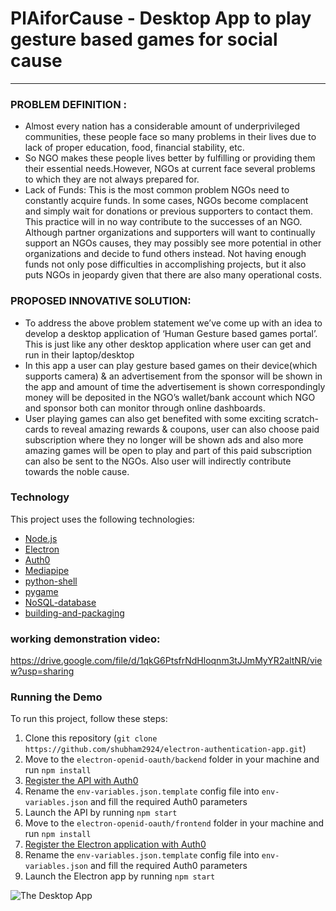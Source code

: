 # PlAiforCause - Desktop App to play gesture based games for social cause
---
### PROBLEM DEFINITION :
- Almost every nation has a considerable amount of underprivileged communities, these people face so many problems in their lives due to lack of proper education, food, financial stability, etc.
- So NGO makes these people lives better by fulfilling or providing them their essential needs.However, NGOs at current face several problems to which they are not always prepared for.
- Lack of Funds: This is the most common problem NGOs need to constantly acquire funds. In some cases, NGOs become complacent and simply wait for donations or previous supporters to contact them. This practice will in no way contribute to the successes of an NGO. Although partner organizations and supporters will want to continually support an NGOs causes, they may possibly see more potential in other organizations and decide to fund others instead. Not having enough funds not only pose difficulties in accomplishing projects, but it also puts NGOs in jeopardy given that there are also many operational costs.

### PROPOSED INNOVATIVE SOLUTION:
- To address the above problem statement we’ve come up with an idea to develop a desktop application of ‘Human Gesture based games portal’. This is just like any other desktop application where user can get and run in their laptop/desktop
- In this app a user can play gesture based games on their device(which supports camera) & an advertisement from the sponsor will be shown in the app and amount of time the advertisement is shown correspondingly money will be deposited in the NGO’s wallet/bank account which NGO and sponsor both can monitor through online dashboards.
- User playing games can also get benefited with some exciting scratch-cards to reveal amazing rewards & coupons, user can also choose paid subscription where they no longer will be shown ads and also more amazing games will be open to play and part of this paid subscription can also be sent to the NGOs. Also user will indirectly contribute towards the noble cause.

### Technology

This project uses the following technologies:

- [Node.js](https://nodejs.org/)
- [Electron](https://www.electronjs.org/)
- [Auth0](https://auth0.com/)
- [Mediapipe](https://mediapipe.dev/)
- [python-shell](https://github.com/extrabacon/python-shell)
- [pygame](https://www.pygame.org/news)
- [NoSQL-database](https://www.mongodb.com/)
- [building-and-packaging](https://github.com/electron-userland/electron-builder/)

### working demonstration video:
https://drive.google.com/file/d/1qkG6PtsfrNdHloqnm3tJJmMyYR2altNR/view?usp=sharing

### Running the Demo

To run this project, follow these steps:

1. Clone this repository (`git clone https://github.com/shubham2924/electron-authentication-app.git`)
2. Move to the `electron-openid-oauth/backend`  folder in your machine and run `npm install`
3. [Register the API with Auth0](https://auth0.com/blog/securing-electron-applications-with-openid-connect-and-oauth-2/#Call-a-Secure-API-within-Electron)
4. Rename the `env-variables.json.template` config file into `env-variables.json` and fill the required Auth0 parameters
5. Launch the API by running `npm start`
6. Move to the `electron-openid-oauth/frontend`  folder in your machine and run `npm install`
7. [Register the Electron application with Auth0](https://auth0.com/blog/securing-electron-applications-with-openid-connect-and-oauth-2/#Register-an-Electron-Application-with-Auth0)
8. Rename the `env-variables.json.template` config file into `env-variables.json` and fill the required Auth0 parameters
9. Launch the Electron app by running `npm start`

<!-- The following is a screenshot of the Electron application screen after logging in and clicking the *Get Private Message* button: -->

![The Desktop App](./output.png)

